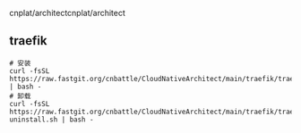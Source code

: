 cnplat/architectcnplat/architect
## traefik
```shell
# 安装
curl -fsSL https://raw.fastgit.org/cnbattle/CloudNativeArchitect/main/traefik/traefik.sh | bash - 
# 卸载
curl -fsSL https://raw.fastgit.org/cnbattle/CloudNativeArchitect/main/traefik/traefik-uninstall.sh | bash - 
```